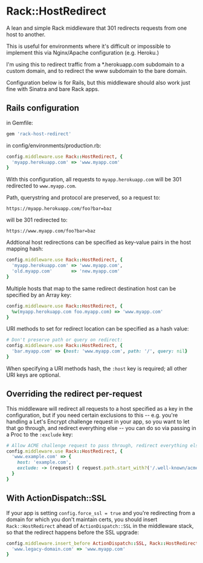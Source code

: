 Rack::HostRedirect
==================

A lean and simple Rack middleware that 301 redirects requests from one host to another.

This is useful for environments where it's difficult or impossible to implement this via Nginx/Apache configuration (e.g. Heroku.)

I'm using this to redirect traffic from a *.herokuapp.com subdomain to a custom domain, and to redirect the www subdomain to the bare domain.

Configuration below is for Rails, but this middleware should also work just fine with Sinatra and bare Rack apps.


Rails configuration
-------------------

in Gemfile:

```ruby
gem 'rack-host-redirect'
```

in config/environments/production.rb:

```ruby
config.middleware.use Rack::HostRedirect, {
  'myapp.herokuapp.com' => 'www.myapp.com'
}
```

With this configuration, all requests to ```myapp.herokuapp.com``` will be 301 redirected to ```www.myapp.com```.

Path, querystring and protocol are preserved, so a request to:

    https://myapp.herokuapp.com/foo?bar=baz

will be 301 redirected to:

    https://www.myapp.com/foo?bar=baz

Addtional host redirections can be specified as key-value pairs in the host mapping hash:

```ruby
config.middleware.use Rack::HostRedirect, {
  'myapp.herokuapp.com' => 'www.myapp.com',
  'old.myapp.com'       => 'new.myapp.com'
}
```

Multiple hosts that map to the same redirect destination host can be specified by an Array key:

```ruby
config.middleware.use Rack::HostRedirect, {
  %w(myapp.herokuapp.com foo.myapp.com) => 'www.myapp.com'
}
```

URI methods to set for redirect location can be specified as a hash value:

```ruby
# Don't preserve path or query on redirect:
config.middleware.use Rack::HostRedirect, {
  'bar.myapp.com' => {host: 'www.myapp.com', path: '/', query: nil}
}
```

When specifying a URI methods hash, the ```:host``` key is required; all other URI keys are optional.


Overriding the redirect per-request
---

This middleware will redirect all requests to a host specified as a key in the configuration, but if you need certain exclusions to this -- e.g. you're handling a Let's Encrypt challenge request in your app, so you want to let that go through, and redirect everything else -- you can do so via passing in a Proc to the ```:exclude``` key:

```ruby
# Allow ACME challenge request to pass through, redirect everything else:
config.middleware.use Rack::HostRedirect, {
  'www.example.com' => {
    host: 'example.com', 
    exclude: -> (request) { request.path.start_with?('/.well-known/acme-challenge/') }
  }
}
```


With ActionDispatch::SSL
------------------------

If your app is setting ```config.force_ssl = true``` and you're redirecting from a domain for which you don't maintain certs, you should insert ```Rack::HostRedirect``` ahead of ```ActionDispatch::SSL``` in the middleware stack, so that the redirect happens before the SSL upgrade:

```ruby
config.middleware.insert_before ActionDispatch::SSL, Rack::HostRedirect, {
  'www.legacy-domain.com' => 'www.myapp.com'
}
```
